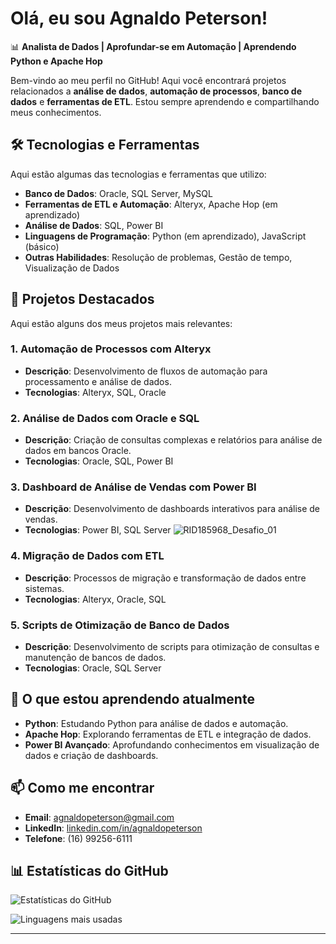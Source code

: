 # Olá, eu sou Agnaldo Peterson! 

📊 **Analista de Dados | Aprofundar-se em Automação | Aprendendo Python e Apache Hop**

Bem-vindo ao meu perfil no GitHub! Aqui você encontrará projetos relacionados a **análise de dados**, **automação de processos**, **banco de dados** e **ferramentas de ETL**. Estou sempre aprendendo e compartilhando meus conhecimentos.

## 🛠️ Tecnologias e Ferramentas

Aqui estão algumas das tecnologias e ferramentas que utilizo:

- **Banco de Dados**: Oracle, SQL Server, MySQL
- **Ferramentas de ETL e Automação**: Alteryx, Apache Hop (em aprendizado)
- **Análise de Dados**: SQL, Power BI
- **Linguagens de Programação**: Python (em aprendizado), JavaScript (básico)
- **Outras Habilidades**: Resolução de problemas, Gestão de tempo, Visualização de Dados

## 🚀 Projetos Destacados

Aqui estão alguns dos meus projetos mais relevantes:

### 1. **Automação de Processos com Alteryx**
   - **Descrição**: Desenvolvimento de fluxos de automação para processamento e análise de dados.
   - **Tecnologias**: Alteryx, SQL, Oracle

### 2. **Análise de Dados com Oracle e SQL**
   - **Descrição**: Criação de consultas complexas e relatórios para análise de dados em bancos Oracle.
   - **Tecnologias**: Oracle, SQL, Power BI

### 3. **Dashboard de Análise de Vendas com Power BI**
   - **Descrição**: Desenvolvimento de dashboards interativos para análise de vendas.
   - **Tecnologias**: Power BI, SQL Server
    ![RID185968_Desafio_01](https://github.com/user-attachments/assets/92abd33e-803e-49b5-a556-294c2e85d6e4)


### 4. **Migração de Dados com ETL**
   - **Descrição**: Processos de migração e transformação de dados entre sistemas.
   - **Tecnologias**: Alteryx, Oracle, SQL

### 5. **Scripts de Otimização de Banco de Dados**
   - **Descrição**: Desenvolvimento de scripts para otimização de consultas e manutenção de bancos de dados.
   - **Tecnologias**: Oracle, SQL Server

## 🌱 O que estou aprendendo atualmente

- **Python**: Estudando Python para análise de dados e automação.
- **Apache Hop**: Explorando ferramentas de ETL e integração de dados.
- **Power BI Avançado**: Aprofundando conhecimentos em visualização de dados e criação de dashboards.

## 📫 Como me encontrar

- **Email**: agnaldopeterson@gmail.com
- **LinkedIn**: [linkedin.com/in/agnaldopeterson](https://www.linkedin.com/in/agnaldopeterson)
- **Telefone**: (16) 99256-6111

## 📊 Estatísticas do GitHub

![Estatísticas do GitHub](https://github-readme-stats.vercel.app/api?username=agnaldopeterson&show_icons=true&theme=dark)

![Linguagens mais usadas](https://github-readme-stats.vercel.app/api/top-langs/?username=agnaldopeterson&layout=compact&theme=dark)

---
